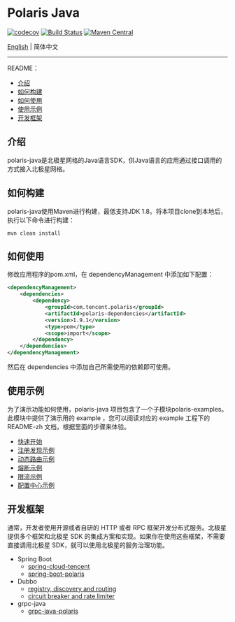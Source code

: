 # Polaris Java

[![codecov](https://codecov.io/gh/polarismesh/polaris-java/branch/main/graph/badge.svg?token=4M42F4S0FR)](https://codecov.io/gh/polarismesh/polaris-java)
[![Build Status](https://github.com/polarismesh/polaris-java/actions/workflows/testing.yml/badge.svg)](https://github.com/PolarisMesh/polaris-java/actions/workflows/testing.yml)
[![Maven Central](https://img.shields.io/maven-central/v/com.tencent.polaris/polaris-dependencies?label=Maven%20Central)](https://search.maven.org/search?q=g:com.tencent.polaris%20AND%20a:polaris-dependencies)

[English](./README.md) | 简体中文

---

README：

- [介绍](#介绍)
- [如何构建](#如何构建)
- [如何使用](#如何使用)
- [使用示例](#使用示例)
- [开发框架](#开发框架)

## 介绍

polaris-java是北极星网格的Java语言SDK，供Java语言的应用通过接口调用的方式接入北极星网格。

## 如何构建

polaris-java使用Maven进行构建，最低支持JDK 1.8。将本项目clone到本地后，执行以下命令进行构建：
```
mvn clean install
```

## 如何使用

修改应用程序的pom.xml，在 dependencyManagement 中添加如下配置：

```xml
<dependencyManagement>
    <dependencies>
        <dependency>
            <groupId>com.tencent.polaris</groupId>
            <artifactId>polaris-dependencies</artifactId>
            <version>1.9.1</version>
            <type>pom</type>
            <scope>import</scope>
        </dependency>
    </dependencies>
</dependencyManagement>
```

然后在 dependencies 中添加自己所需使用的依赖即可使用。

## 使用示例

为了演示功能如何使用，polaris-java 项目包含了一个子模块polaris-examples。此模块中提供了演示用的 example ，您可以阅读对应的 example 工程下的 README-zh 文档，根据里面的步骤来体验。

- [快速开始](https://github.com/polarismesh/polaris-java/tree/main/polaris-examples/quickstart-example/README-zh.md)
- [注册发现示例](https://github.com/polarismesh/polaris-java/tree/main/polaris-examples/discovery-example)
- [动态路由示例](https://github.com/polarismesh/polaris-java/tree/main/polaris-examples/router-example)
- [熔断示例](https://github.com/polarismesh/polaris-java/tree/main/polaris-examples/circuitbreaker-example)
- [限流示例](https://github.com/polarismesh/polaris-java/tree/main/polaris-examples/ratelimit-example)
- [配置中心示例](https://github.com/polarismesh/polaris-java/tree/main/polaris-examples/configuration-example)

## 开发框架

通常，开发者使用开源或者自研的 HTTP 或者 RPC 框架开发分布式服务。北极星提供多个框架和北极星 SDK 的集成方案和实现。如果你在使用这些框架，不需要直接调用北极星 SDK，就可以使用北极星的服务治理功能。

- Spring Boot
  - [spring-cloud-tencent](https://github.com/Tencent/spring-cloud-tencent)
  - [spring-boot-polaris](https://github.com/polarismesh/spring-boot-polaris)
- Dubbo
  - [registry, discovery and routing](https://github.com/apache/dubbo-spi-extensions/tree/master/dubbo-registry-extensions)
  - [circuit breaker and rate limiter](https://github.com/apache/dubbo-spi-extensions/tree/master/dubbo-filter-extensions)
- grpc-java
  - [grpc-java-polaris](https://github.com/polarismesh/grpc-java-polaris)
